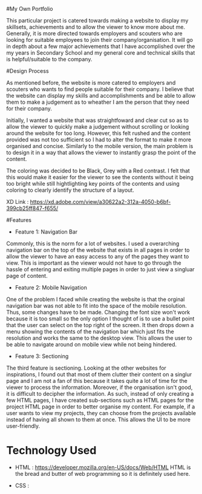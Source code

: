 #My Own Portfolio

This particular project is catered towards making a website to display my skillsets, achievements and to allow the viewer to know more about me. Generally, it is more directed towards employers and scouters who are looking for suitable employees to join their company/organisation. It will go in depth about a few major achievements that I have accomplished over the my years in Secondary School and my general core and technical skills that is helpful/suitable to the company.

#Design Process

As mentioned before, the website is more catered to employers and scouters who wants to find people suitable for their company. I believe that the website can display my skills and accomplishments and be able to allow them to make a judgement as to wheather I am the person that they need for their company. 

Initially, I wanted a website that was straightfoward and clear cut so as to allow the viewer to quickly make a judgement without scrolling or looking around the website for too long. However, this felt rushed and the content provided was not too sufficient so I had to alter the format to make it more organised and concise. Similarly to the mobile version, the main problem is to design it in a way that allows the viewer to instantly grasp the point of the content.

The coloring was decided to be Black, Grey with a Red contrast. I felt that this would make it easier for the viewer to see the contents without it being too bright while still hightlighting key points of the contents and using coloring to clearly identify the structure of a layout.

XD Link : https://xd.adobe.com/view/a30622a2-312a-4050-b6bf-399cb25ff847-f655/

#Features

- Feature 1: Navigation Bar


Commonly, this is the norm for a lot of websites. I used a overarching navigation bar on the top of the website that exists in all pages in order to allow the viewer to have an easy access to any of the pages they want to view. This is important as the viewer would not have to go through the hassle of entering and exiting multiple pages in order to just view a singluar page of content.

- Feature 2: Mobile Navigation


One of the problem I faced while creating the website is that the orginal navigation bar was not able to fit into the space of the mobile resolution. Thus, some changes have to be made. Changing the font size won't work because it is too small so the only option I thought of is to use a bullet point that the user can select on the top right of the screen. It then drops down a menu showing the contents of the navigation bar which just fits the resolution and works the same to the desktop view. This allows the user to be able to navigate around on mobile view while not being hindered.


- Feature 3: Sectioning


The third feature is sectioning. Looking at the other websites for inspirations, I found out that most of them clutter their content on a singlur page and I am not a fan of this because it takes quite a lot of time for the viewer to process the information. Moreover, if the organisation isn't good, it is difficult to decipher the information. As such, instead of only creating a few HTML pages, I have created sub-sections such as HTML pages for the project HTML page in order to better organise my content. For example, if a user wants to view my projects, they can choose from the projects available instead of having all shown to them at once. This allows the UI to be more user-friendly.


# Technology Used

- HTML : https://developer.mozilla.org/en-US/docs/Web/HTML
HTML is the bread and butter of web programming so it is definitely used here.

- CSS :

